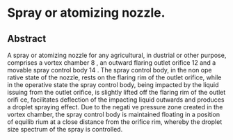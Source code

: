 # Spray or atomizing nozzle.

## Abstract
A spray or atomizing nozzle for any agricultural, in dustrial or other purpose, comprises a vortex chamber 8 , an outward flaring outlet orifice 12 and a movable spray control body 14 . The spray control body, in the non ope rative state of the nozzle, rests on the flaring rim of the outlet orifice, while in the operative state the spray control body, being impacted by the liquid issuing from the outlet orifice, is slightly lifted off the flaring rim of the outlet orifi ce, facilitates deflection of the impacting liquid outwards and produces a droplet spraying effect. Due to the negati ve pressure zone created in the vortex chamber, the spray control body is maintained floating in a position of equilib rium at a close distance from the orifice rim, whereby the droplet size spectrum of the spray is controlled.